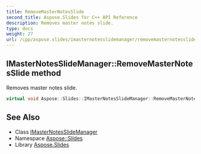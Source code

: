 ```yaml
---
title: RemoveMasterNotesSlide
second_title: Aspose.Slides for C++ API Reference
description: Removes master notes slide.
type: docs
weight: 27
url: /cpp/aspose.slides/imasternotesslidemanager/removemasternotesslide/
---
```

## IMasterNotesSlideManager::RemoveMasterNotesSlide method


Removes master notes slide.

```cpp
virtual void Aspose::Slides::IMasterNotesSlideManager::RemoveMasterNotesSlide()=0
```

## See Also

* Class [IMasterNotesSlideManager](../)
* Namespace [Aspose::Slides](../../)
* Library [Aspose.Slides](../../../)

